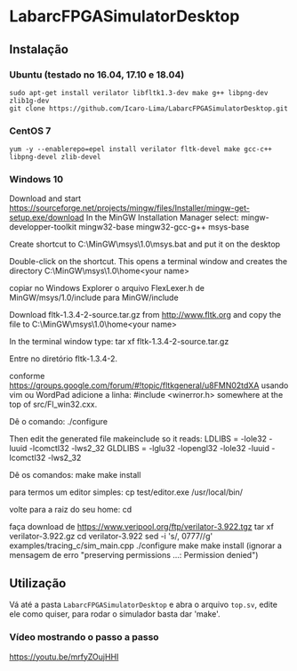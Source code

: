 # LabarcFPGASimulatorDesktop
## Instalação
### Ubuntu (testado no 16.04, 17.10 e 18.04)
```
sudo apt-get install verilator libfltk1.3-dev make g++ libpng-dev zlib1g-dev
git clone https://github.com/Icaro-Lima/LabarcFPGASimulatorDesktop.git
```
### CentOS 7
```
yum -y --enablerepo=epel install verilator fltk-devel make gcc-c++ libpng-devel zlib-devel
```
### Windows 10
Download and start https://sourceforge.net/projects/mingw/files/Installer/mingw-get-setup.exe/download
In the MinGW Installation Manager select:
mingw-developper-toolkit
mingw32-base
mingw32-gcc-g++
msys-base

Create shortcut to
C:\MinGW\msys\1.0\msys.bat
and put it on the desktop

Double-click on the shortcut.
This opens a terminal window and creates the directory
C:\MinGW\msys\1.0\home\<your name>

copiar no Windows Explorer o arquivo FlexLexer.h de
MinGW/msys/1.0/include para MinGW/include

Download fltk-1.3.4-2-source.tar.gz from http://www.fltk.org
and copy the file to
C:\MinGW\msys\1.0\home\<your name>

In the terminal window type:
tar xf fltk-1.3.4-2-source.tar.gz

Entre no diretório fltk-1.3.4-2.

conforme https://groups.google.com/forum/#!topic/fltkgeneral/u8FMN02tdXA
usando vim ou WordPad adicione a linha:
#include <winerror.h>
somewhere at the top of src/Fl_win32.cxx.

Dê o comando:
./configure

Then edit the generated file makeinclude so it reads:
LDLIBS          =  -lole32 -luuid -lcomctl32 -lws2_32
GLDLIBS         = -lglu32 -lopengl32  -lole32 -luuid -lcomctl32 -lws2_32

Dê os comandos:
make
make install

para termos um editor simples:
cp test/editor.exe /usr/local/bin/

volte para a raiz do seu home:
cd

faça download de https://www.veripool.org/ftp/verilator-3.922.tgz
tar xf verilator-3.922.gz
cd verilator-3.922
sed -i 's/, 0777//g' examples/tracing_c/sim_main.cpp
./configure
make
make install
(ignorar a mensagem de erro "preserving permissions ...: Permission denied")
## Utilização
Vá até a pasta `LabarcFPGASimulatorDesktop` e abra o arquivo `top.sv`, edite ele como quiser, para rodar o simulador basta dar 'make'.

### Vídeo mostrando o passo a passo
https://youtu.be/mrfyZOujHHI
